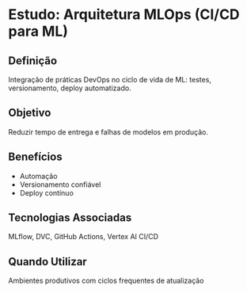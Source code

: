 # Estudo: Arquitetura MLOps (CI/CD para ML)

## Definição
Integração de práticas DevOps no ciclo de vida de ML: testes, versionamento, deploy automatizado.

## Objetivo
Reduzir tempo de entrega e falhas de modelos em produção.

## Benefícios
- Automação
- Versionamento confiável
- Deploy contínuo

## Tecnologias Associadas
MLflow, DVC, GitHub Actions, Vertex AI CI/CD

## Quando Utilizar
Ambientes produtivos com ciclos frequentes de atualização
